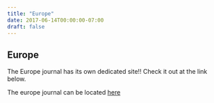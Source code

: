 ```yaml
---
title: "Europe"
date: 2017-06-14T00:00:00-07:00
draft: false
---
```


## Europe

The Europe journal has its own dedicated site!! Check it out at the link below.

The europe journal can be located [here](https://europe.birki.io)
